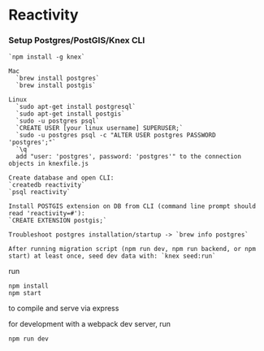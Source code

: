 # Reactivity #


### Setup Postgres/PostGIS/Knex CLI ###
```
`npm install -g knex`

Mac
  `brew install postgres`
  `brew install postgis`

Linux
  `sudo apt-get install postgresql`
  `sudo apt-get install postgis`
  `sudo -u postgres psql`
  `CREATE USER [your linux username] SUPERUSER;`
  `sudo -u postgres psql -c "ALTER USER postgres PASSWORD 'postgres';"`
  `\q`
  add "user: 'postgres', password: 'postgres'" to the connection objects in knexfile.js

Create database and open CLI:
`createdb reactivity`
`psql reactivity`

Install POSTGIS extension on DB from CLI (command line prompt should read 'reactivity=#'):
`CREATE EXTENSION postgis;`

Troubleshoot postgres installation/startup -> `brew info postgres`

After running migration script (npm run dev, npm run backend, or npm start) at least once, seed dev data with: `knex seed:run`
```

run
```
npm install
npm start
```
to compile and serve via express



for development with a webpack dev server, run

```
npm run dev
```
